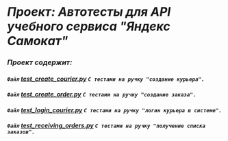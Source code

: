 # ___Проект: Автотесты для API учебного сервиса "Яндекс Самокат"___

### ___Проект содержит:___

#### ___`Файл` [test_create_courier.py]() `С тестами на ручку "создание курьера".`___

#### ___`Файл` [test_create_order.py]() `С тестами на ручку "создание заказа".`___

#### ___`Файл` [test_login_courier.py]() `С тестами на ручку "логин курьера в системе".`___

#### ___`Файл` [test_receiving_orders.py]() `С тестами на ручку "получение списка заказов".`___